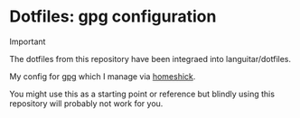# Dotfiles: gpg configuration

> [!IMPORTANT]  
> The dotfiles from this repository have been integraed into languitar/dotfiles.

My config for [gpg](https://www.gnupg.org/) which I manage via [homeshick](https://github.com/andsens/homeshick).

You might use this as a starting point or reference but blindly using this repository will probably not work for you.
